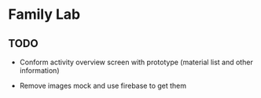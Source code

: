 # Family Lab

## TODO

- Conform activity overview screen with prototype (material list and other information)

- Remove images mock and use firebase to get them
